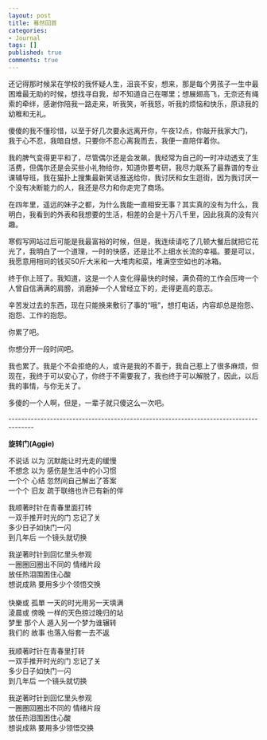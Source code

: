 ```yaml
---
layout: post
title: 蓦然回首
categories:
- Journal
tags: []
published: true
comments: true
---
```

<p><p>还记得那时候呆在学校的我怀疑人生，沮丧不安，想来，那是每个男孩子一生中最困难最无助的时候，想找寻自我，却不知道自己在哪里；想展翅高飞，无奈还有绳索的牵绊，感谢你陪我一路走来，听我笑，听我怒，听我的烦恼和快乐，原谅我的幼稚和无礼。</p><p>傻傻的我不懂珍惜，以至于好几次要永远离开你，午夜12点，你敲开我家大门，我于心不忍，我暗自想，只要你不忍心离我而去，我便一直陪伴着你。</p><p>我的脾气变得更平和了，尽管偶尔还是会发飙，我经常为自己的一时冲动透支了生活费，但偶尔还是会买些小礼物给你，知道你要考研，我尽力联系了最靠谱的专业课辅导班，我在猫扑上搜集最新笑话推送给你，我讨厌和女生逛街，因为我讨厌一个没有决断能力的人，我还是尽力和你走完了商场。</p><p>在四年里，遥远的妹子之都，为什么我能一直相安无事？其实真的没有为什么，我明白，我看到的外表和我想要的生活，相差的会是十万八千里，因此我真的没有兴趣。</p><p>寒假写网站过后可能是我最富裕的时候，但是，我连续请吃了几顿大餐后就把它花光了，我明白了一个道理，一时的快感，还是比不上细水长流的幸福。要是可以，我愿意用相同的钱买50斤大米和一大堆肉和菜，堆满空空如也的冰箱。</p><p>终于你上班了。我知道，这是一个人变化得最快的时候，满负荷的工作会压垮一个人曾自信满满的肩膀，消磨掉一个人曾经立下的，走得更高的意志。</p><p>辛苦发过去的东西，现在只能换来敷衍了事的“哦”，想打电话，内容却总是抱怨、抱怨、工作的抱怨。</p><p>你累了吧。</p><p>你想分开一段时间吧。</p><p>我也累了。我是个不会拒绝的人，或许是我的不善于，我自己惹上了很多麻烦，但现在，我终于可以安心了，你终于不需要我了，我也终于可以解脱了，因此，以后我的事情，与你无关了。</p><p>多傻的一个人啊，但是，一辈子就只傻这么一次吧。</p><p>--------------------------------------------------------------------------------------</p><p><strong>旋转门(Aggie)</strong></p><p>不说话 以为 沉默能让时光走的缓慢 <br />不想念 以为 感伤是生活中的小习惯 <br />一个个 心结 忽然间自己解出了答案 <br />一个个 旧友 疏于联络也许已有新的伴 </p><p>我顺著时针在青春里面打转 <br />一双手推开时光的门 忘记了关 <br />多少日子如快门一闪 <br />到几年后 一个镜头就切换 </p><p>我逆著时针到回忆里头参观 <br />一圈圈回圈出不同的 情绪片段 <br />放任热泪围困住心酸 <br />想说成熟 要用多少个领悟交换 <br /> <br />快樂或 孤單 一天的时光用另一天填满 <br />淩晨或 傍晚 一样的天色掠过晚归的站 <br />梦里 那个人 遁入另一个梦为谁辗转 <br />我们的 故事 也落入俗套一去不返<br /> <br />我顺著时针在青春里打转 <br />一双手推开时光的门 忘记了关 <br />多少日子如快门一闪 <br />到几年后 一个镜头就切换 </p><p>我逆著时针到回忆里头参观 <br />一圈圈回圈出不同的 情绪片段 <br />放任热泪围困住心酸 <br />想说成熟 要用多少领悟交换</p><p> </p></p>
